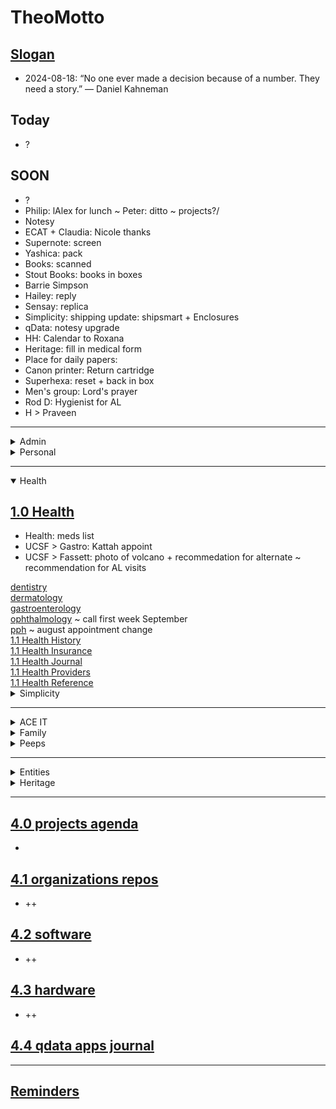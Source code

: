 # TheoMotto

## <a href="" onclick="parent.location.hash=&quot;https://api.github.com/repos/theo-armour/pages/contents/00-snippets/1-slogan-of-the-day.md&quot;">Slogan</a>

* 2024-08-18: “No one ever made a decision because of a number. They need a story.” — Daniel Kahneman

## Today

* ?

## SOON

* ?
* Philip: lAlex for lunch ~ Peter: ditto ~ projects?/
* Notesy
* ECAT + Claudia: Nicole thanks
* Supernote: screen
* Yashica: pack
* Books: scanned
* Stout Books: books in boxes
* Barrie Simpson
* Hailey: reply
* Sensay: replica
* Simplicity: shipping update: shipsmart + Enclosures
* qData: notesy upgrade
* HH: Calendar to Roxana
* Heritage: fill in medical form
* Place for daily papers:
* Canon printer: Return cartridge
* Superhexa: reset + back in box
* Men's group: Lord's prayer
* Rod D: Hygienist for AL
* H > Praveen

***

<details>
<summary>Admin</summary>
<h2 id="ahrefonclickparentlocationhashquothttpsapigithubcomrepostheoarmouragendacontents0admin0adminagendamdquot0adminagendaa"><a href="" onclick="parent.location.hash=&quot;https://api.github.com/repos/theo-armour/agenda/contents/0-admin/0-admin-agenda.md&quot;">0 Admin Agenda</a></h2>
<ul>
<li>?</li>
<li>bean citibank: sign in</li>
<li>Schedule tax payments</li></ul><a href="" onclick="parent.location.hash=&quot;https://api.github.com/repos/theo-armour/agenda/contents/0-admin/will-trust/0-will-trust-agenda.md&quot;">0.1 will &amp; trust</a>
<br>
<a href="" onclick="parent.location.hash=&quot;https://api.github.com/repos/theo-armour/agenda/contents/0-admin/taxes/0-2024-taxes-agenda.md&quot;">0.1 2024 taxes</a>
<br>
</details>

<details>
<summary>Personal</summary>
<h2 id="ahrefonclickparentlocationhashquothttpsapigithubcomrepostheoarmouragendacontents0adminpersonal0adminpersonalmdquot0adminpersonala"><a href="" onclick="parent.location.hash=&quot;https://api.github.com/repos/theo-armour/agenda/contents/0-admin-personal/0-admin-personal.md&quot;">0 Admin Personal</a></h2>
<ul>
<li>?</li>
<li>W: new toothbrush</li>
<li>S: wine ~ Chia seeds</li>
<li>A: back brace</li>
<li>Agendas: Initiate list of happy things to do</li>
<li>Agendas: Initiate: not to do list</li></ul><div>Waiting</div><div>* Viture pro xr ~ August 27?</div>
<br>
<a href="" onclick="parent.location.hash=&quot;https://api.github.com/repos/theo-armour/agenda/contents/1-schedule-weekly.md&quot;">0.1-schedule-days-of-week</a>
<br>
<a href="" onclick="parent.location.hash=&quot;https://api.github.com/repos/theo-armour/agenda/contents/1-schedule-daily.md&quot;">0.1-schedule-daily</a>
<br>
<a href="" onclick="parent.location.hash=&quot;https://api.github.com/repos/theo-armour/agenda/contents/1-notes.md&quot;">0.1-notes</a>
<br>
</details>

***

<details open="">
<summary>Health</summary>
<h2 id="ahrefonclickparentlocationhashquothttpsapigithubcomrepostheoarmouragendacontents1health0healthagendamdquot10healtha"><a href="" onclick="parent.location.hash=&quot;https://api.github.com/repos/theo-armour/agenda/contents/1-health/0-health-agenda.md&quot;">1.0 Health</a></h2>
<ul>
<li>Health: meds list</li>
<li>UCSF &gt; Gastro: Kattah appoint</li>
<li>UCSF &gt; Fassett: photo of volcano + recommedation for alternate ~ recommendation for AL visits</li></ul><a href="" onclick="parent.location.hash=&quot;https://api.github.com/repos/theo-armour/agenda/contents/1-health/dentistry.md&quot;">dentistry</a>
<br>
<a href="" onclick="parent.location.hash=&quot;https://api.github.com/repos/theo-armour/agenda/contents/1-health/dermatology.md&quot;">dermatology</a>
<br>
<a href="" onclick="parent.location.hash=&quot;https://api.github.com/repos/theo-armour/agenda/contents/1-health/gastroenterology.md&quot;">gastroenterology</a>
<br>
<a href="" onclick="parent.location.hash=&quot;https://api.github.com/repos/theo-armour/agenda/contents/1-health/ophthalmology.md&quot;">ophthalmology</a> ~ call first week September
<br>
<a href="" onclick="parent.location.hash=&quot;https://api.github.com/repos/theo-armour/agenda/contents/1-health/2-pph.md&quot;">pph</a>&nbsp;~ august appointment change
<br>
<a href="" onclick="parent.location.hash=&quot;https://api.github.com/repos/theo-armour/agenda/contents/1-health/1-health-history.md&quot;">1.1 Health History</a>
<br>
<a href="" onclick="parent.location.hash=&quot;https://api.github.com/repos/theo-armour/agenda/contents/1-health/1-health-insurance.md&quot;">1.1 Health Insurance</a>
<br>
<a href="" onclick="parent.location.hash=&quot;https://api.github.com/repos/theo-armour/agenda/contents/1-health/1-health-journal.md&quot;">1.1 Health Journal</a>
<br>
<a href="" onclick="parent.location.hash=&quot;https://api.github.com/repos/theo-armour/agenda/contents/1-health/1-health-providers.md&quot;">1.1 Health Providers</a>
<br>
<a href="" onclick="parent.location.hash=&quot;https://api.github.com/repos/theo-armour/agenda/contents/1-health/1-health-reference.md&quot;">1.1 Health Reference</a>
<br>
</details>

<details>
<summary>Simplicity</summary>
<h2 id="ahrefonclickparentlocationhashquothttpsapigithubcomrepostheoarmouragendacontents1simplicity0simplicityagendamdquot1simplicitya"><a href="" onclick="parent.location.hash=&quot;https://api.github.com/repos/theo-armour/agenda/contents/1-simplicity/0-simplicity-agenda.md&quot;">1 Simplicity</a></h2>
<br>

<ul>
<li>Claudia:&nbsp;<a href="https://www.shipsmart.com/shipping-art">https://www.shipsmart.com/shipping-art</a>&nbsp;&gt; looks good</li>
<li>ShipSmsrt: Deborah</li>
<li>Storage: rearrange for shipping + closing</li></ul><a href="" onclick="parent.location.hash=&quot;https://api.github.com/repos/theo-armour/agenda/contents/1-simplicity/archiving/0-archiving-agenda.md&quot;">1.1 Archiving</a>
<br>
<a href="" onclick="parent.location.hash=&quot;https://api.github.com/repos/theo-armour/agenda/contents/1-simplicity/claudia/0-archiving-agenda.md&quot;">1.2 Claudia</a>
<br>
</details>

***

<details>
<summary>ACE IT</summary>
<h2 id="ahrefonclickparentlocationhashquothttpsapigithubcomrepostheoarmouragendacontents2aceit0aceitagendamdquot20aceita"><a href="" onclick="parent.location.hash=&quot;https://api.github.com/repos/theo-armour/agenda/contents/2-ace-it/0-ace-it-agenda.md&quot;">2.0 ACE IT</a></h2>
<ul>
<li>Marie-so: wedding</li>
<li>Eloise: Bee Memorial ~ Cynthia Chase visits</li>
<li>ace-it+: exhibit report</li>
<li>Film the corridor</li>
<li>
<br>
</li></ul><h2 id="ahrefonclickparentlocationhashquothttpsapigithubcomrepostheoarmouragendacontents2aceitalixmdquotalixa"><a href="" onclick="parent.location.hash=&quot;https://api.github.com/repos/theo-armour/agenda/contents/2-ace-it/alix.md&quot;">Alix</a></h2>* Ruth Weston<h2 id="ahrefonclickparentlocationhashquothttpsapigithubcomrepostheoarmouragendacontents2aceitcynthiamdquotcynthiaa"><a href="" onclick="parent.location.hash=&quot;https://api.github.com/repos/theo-armour/agenda/contents/2-ace-it/cynthia.md&quot;">Cynthia</a></h2>
<br>
<h2 id="ahrefonclickparentlocationhashquothttpsapigithubcomrepostheoarmouragendacontents2aceiteloisemdquoteloisea"><a href="" onclick="parent.location.hash=&quot;https://api.github.com/repos/theo-armour/agenda/contents/2-ace-it/eloise.md&quot;">Eloise</a></h2>
<ul>
<li>Newport</li></ul></details>

<details>
<summary>Family</summary>
<h2 id="ahrefonclickparentlocationhashquothttpsapigithubcomrepostheoarmouragendacontents2family0familyagendamdquot20familya"><a href="" onclick="parent.location.hash=&quot;https://api.github.com/repos/theo-armour/agenda/contents/2-family/0-family-agenda.md&quot;">2.0 Family</a></h2>
<br>
</details>

<details>
<summary>Peeps</summary>
<h2 id="ahrefonclickparentlocationhashquothttpsapigithubcomrepostheoarmouragendacontents2peeps0peepsagendamdquot20peepsa"><a href="" onclick="parent.location.hash=&quot;https://api.github.com/repos/theo-armour/agenda/contents/2-peeps/0-peeps-agenda.md&quot;">2.0 Peeps</a></h2>
<ul>
<li>2am</li>
<li>Ray E</li>
<li>Christine:&nbsp;<a href="https://www.freefuse.com/">https://www.freefuse.com/</a></li>
<li>ing thanks</li>
<li>Pam Choy ~ Niantic maps ~ sketchfab</li>
<li>Ashley</li>
<li>Shammah: birthday</li>
<li>Ronan</li>
<li>Aaron</li>
<li>Tom Magowan</li>
<li>Santani</li>
<li>Blick</li>
<li>Manfred</li>
<li>mmm</li></ul></details>

***

<details>
<summary>Entities</summary>

<ul>
<li>Sensay: Dan + Marco
<br>
</li>
<li>SenSay: Read Dan's book&nbsp;</li>
<li>SacSem: CC to three</li>
<li>SacSem: Update Spotswood Template</li>
<li>SacSem: email to post ~ mobile</li>
<li>SacSem</li></ul><h2 id="ahrefonclickparentlocationhashquothttpsapigithubcomrepostheoarmouragendacontents30entities0entitiesagendamdquot30entitiesa"><a href="" onclick="parent.location.hash=&quot;https://api.github.com/repos/theo-armour/agenda/contents/3-0-entities/0-entities-agenda.md&quot;">3.0 Entities</a></h2>
<br>
</details>

<details>
<summary>Heritage</summary>

<ul>
<li>
<br>
</li>
<li>Morgan Centenary: Patti ~ Margaret Ja</li>Dr Fassett: clinic
<li>Franklin Dentist + UCSF: dental clinic</li>
<li>Window washing
<br>
</li>
<li>More</li></ul><h2 id="ahrefonclickparentlocationhashquothttpsapigithubcomrepostheoarmouragendacontents31heritage0heritageagendamdquot31heritagea"><a href="" onclick="parent.location.hash=&quot;https://api.github.com/repos/theo-armour/agenda/contents/3-1-heritage/0-heritage-agenda.md&quot;">3.1 Heritage</a></h2>
<ul>
<li>?</li>
<li>Return cane to PT</li>
<li>Randy Gridley: agenda: building ~ minutes non-disclosure ~ 100th anniversary</li>
<li>Granucci: drive copy</li>
<li>Morgan Centenary: Patti ~ Margaret Ja</li>
<li>Strategic Plan: Community organization alternative</li>
<li>Morgan Building: 100th anniversary</li>
<li>Surströmming party</li>
<li>markdown-it: make it happen</li>
<li>Happenings: Audio version</li>
<li>Residents directory: hairdressers + others</li>
<li>Charlie-boy: holiday sign</li>
<li>Mary: Type A ~ Appendix H provisions ~ copy me om message to Christine</li>
<li>Mary: Type C: particulars</li>
<li>Roxana: meeting &gt; calendar ~ mia</li>
<li>Martha: Dermatology clinic ~ H Pharmacy ~ PPH ~ HH bio ~ HH Advisory</li>
<li>HH: talk to Praveen</li>
<li>Praveen: ditch HH Calendar</li>
<li>Fee schedule questions</li>
<li>House Committee: Bledsoe</li></ul><h2 id="invoices">Invoices</h2>
<ul>
<li>February: $94.00</li></ul><h2 id="agenda">Agenda</h2>
<ul>
<li>What demos could I give? What do I want to show? What might people want to see?</li>
<li>Patrick: Ange Appreciation documents</li>
<li>AnneM: Evanston house in Birth of a Nation</li>
<li>Sort Heritage files</li>
<li>Joe Morris: Grass-fed beef for Heritage</li>
<li>Ayon: residents folder OneDrive</li>
<li>Cortez: lunch + interview</li>
<li>HH Patti G: 4th floor screen isa JM?</li>
<li>Christina: RC exec committee to be informed of RCFE statutes and obligations</li>
<li>Xfinity: Demian: upload speeds</li>
<li>Martha N: small charges</li>
<li>Organist: evensong</li>
<li>Emergency: 628 222-3097</li></ul>
<br>
<a href="" onclick="parent.location.hash=&quot;https://api.github.com/repos/theo-armour/agenda/contents/3-1-heritage/3-1-heritage-happenings/0-heritage-happenings-agenda.md&quot;">3.1.1 heritage happenings</a>
<br>
<a href="" onclick="parent.location.hash=&quot;https://api.github.com/repos/theo-armour/agenda/contents/3-1-heritage/3-2-activities/0-activities.md&quot;">3.1.2 activities</a>
<br>
<a href="" onclick="parent.location.hash=&quot;https://api.github.com/repos/theo-armour/agenda/contents/3-1-heritage/3-2-out-and-about/0-out-and-about.md&quot;">3.1.2 out and about</a>
<br>
<a href="" onclick="parent.location.hash=&quot;https://api.github.com/repos/theo-armour/agenda/contents/3-1-heritage/3-2-services/0-services.md&quot;">3.1.2 services</a>
<br>
<a href="" onclick="parent.location.hash=&quot;https://api.github.com/repos/theo-armour/agenda/contents/3-1-heritage/3-2-wellness/0-wellness.md&quot;">3.1.2 wellness</a>
<br>
<a href="" onclick="parent.location.hash=&quot;https://api.github.com/repos/theo-armour/agenda/contents/3-1-heritage/3-3-residents/0-residents.md&quot;">3.1.3 residents</a>
<br>
<a href="" onclick="parent.location.hash=&quot;https://api.github.com/repos/theo-armour/agenda/contents/3-1-heritage/3-4-residents-council/1-residents-council.md&quot;">3.1.4 residents council</a>
<br>
<a href="" onclick="parent.location.hash=&quot;https://api.github.com/repos/theo-armour/agenda/contents/3-1-heritage/3-5-staff/1-staff.md&quot;">3.1.5 staff</a>
<br>
<a href="" onclick="parent.location.hash=&quot;https://api.github.com/repos/theo-armour/agenda/contents/3-1-heritage/3-5-townhall/0-townhall.md&quot;">3.1.5 townhall</a>
<br>
</details>

***

## <a href="" onclick="parent.location.hash=&quot;https://api.github.com/repos/theo-armour/agenda/contents/4-0-projects/0-projects-agenda.md&quot;">4.0 projects agenda</a>

*   

## <a href="" onclick="parent.location.hash=&quot;https://api.github.com/repos/theo-armour/agenda/contents/4-1-organizations-repos/0-organizations-repos.md&quot;">4.1 organizations repos</a>

* ++

## <a href="" onclick="parent.location.hash=&quot;https://api.github.com/repos/theo-armour/agenda/contents/4-2-software/0-software-agenda.md&quot;">4.2 software</a>

* ++

## <a href="" onclick="parent.location.hash=&quot;https://api.github.com/repos/theo-armour/agenda/contents/4-3-hardware/0-hardware-agenda.md&quot;">4.3 hardware</a>

* ++

## <a href="" onclick="parent.location.hash=&quot;https://api.github.com/repos/theo-armour/agenda/contents/4-4-qdata-apps-journal/0-qdata.md&quot;">4.4 qdata apps journal</a>

***

## <a href="" onclick="parent.location.hash=&quot;https://api.github.com/repos/theo-armour/agenda/contents/0-reminders.md&quot;">Reminders</a>